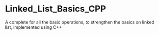 # Linked_List_Basics_CPP
A complete for all the basic operations, to strengthen the basics on linked list, implemented using C++
